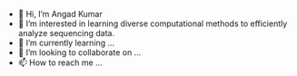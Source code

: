 - 👋 Hi, I’m Angad Kumar
- 👀 I’m interested in learning diverse computational methods to efficiently analyze sequencing data.
- 🌱 I’m currently learning ...
- 💞️ I’m looking to collaborate on ...
- 📫 How to reach me ...

<!---
Angad-33/Angad-33 is a ✨ special ✨ repository because its `README.md` (this file) appears on your GitHub profile.
You can click the Preview link to take a look at your changes.
--->
